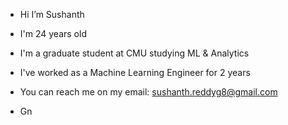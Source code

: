 - Hi I’m Sushanth
- I'm 24 years old
- I'm a graduate student at CMU studying ML & Analytics
- I've worked as a Machine Learning Engineer for 2 years
  
- You can reach me on my email: sushanth.reddyg8@gmail.com
- Gn 

<!---
sushanth128/sushanth128 is a ✨ special ✨ repository because its `README.md` (this file) appears on your GitHub profile.
You can click the Preview link to take a look at your changes.
--->
